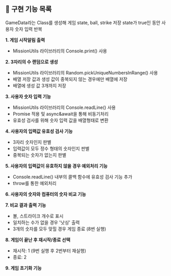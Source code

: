 ## 📜 구현 기능 목록

GameData라는 Class를 생성해 게임 state, ball, strike 저장
state가 true인 동안 사용자 숫자 입력 반복

**1. 게임 시작알림 출력**

- MissionUtils 라이브러리의 Console.print() 사용

**2. 3자리의 수 랜덤으로 생성**

- MissionUtils 라이브러리의 Random.pickUniqueNumbersInRange() 사용
- 배열 저장 값과 생성 값이 중복되지 않는 경우에만 배열에 저장
- 배열에 생성 값 3개까지 저장

**3. 사용자 숫자 입력 기능**

- MissionUtils 라이브러리의 Console.readLine() 사용
- Promise 적용 및 async&await을 통해 비동기처리
- 유효성 검사를 위해 숫자 입력 값을 배열형태로 변환

**4. 사용자의 입력값 유효성 검사 기능**

- 3자리 숫자인지 판별
- 입력값이 모두 정수 형태의 숫자인지 판별
- 중복되는 숫자가 없는지 판별

**5. 사용자의 입력값이 유효하지 않을 경우 예외처리 기능**

- Console.readLine() 내부의 콜백 함수에 유효성 검사 기능 추가
- throw를 통한 예외처리

**6. 사용자의 숫자와 컴퓨터의 숫자 비교 기능**

**7. 비교 결과 출력 기능**

- 볼, 스트라이크 개수로 표시
- 일치하는 수가 없을 경우 '낫싱' 출력
- 3개의 숫자를 모두 맞힐 경우 게임 종료 (8번 실행)

**8. 게임이 끝난 후 재시작/종료 선택**

- 재시작: 1 (9번 실행 후 2번부터 재실행)
- 종료: 2

**9. 게임 초기화 기능**

